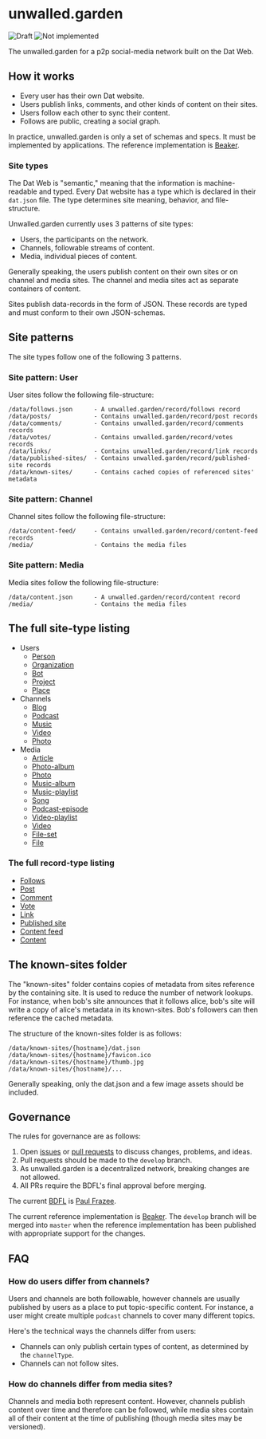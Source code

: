 # unwalled.garden

![Draft](https://img.shields.io/badge/Draft-In%20progress-yellow.svg) ![Not implemented](https://img.shields.io/badge/Status-Not%20implemented-red.svg)

The unwalled.garden for a p2p social-media network built on the Dat Web.

## How it works

 - Every user has their own Dat website.
 - Users publish links, comments, and other kinds of content on their sites.
 - Users follow each other to sync their content.
 - Follows are public, creating a social graph.

In practice, unwalled.garden is only a set of schemas and specs. It must be implemented by applications. The reference implementation is [Beaker](https://github.com/beakerbrowser/beaker).

### Site types

The Dat Web is "semantic," meaning that the information is machine-readable and typed. Every Dat website has a type which is declared in their `dat.json` file. The type determines site meaning, behavior, and file-structure.

Unwalled.garden currently uses 3 patterns of site types:

 - Users, the participants on the network.
 - Channels, followable streams of content.
 - Media, individual pieces of content.

Generally speaking, the users publish content on their own sites or on channel and media sites. The channel and media sites act as separate containers of content.

Sites publish data-records in the form of JSON. These records are typed and must conform to their own JSON-schemas.

## Site patterns

The site types follow one of the following 3 patterns.

### Site pattern: User

User sites follow the following file-structure:

```
/data/follows.json      - A unwalled.garden/record/follows record
/data/posts/            - Contains unwalled.garden/record/post records
/data/comments/         - Contains unwalled.garden/record/comments records
/data/votes/            - Contains unwalled.garden/record/votes records
/data/links/            - Contains unwalled.garden/record/link records
/data/published-sites/  - Contains unwalled.garden/record/published-site records
/data/known-sites/      - Contains cached copies of referenced sites' metadata
```

### Site pattern: Channel

Channel sites follow the following file-structure:

```
/data/content-feed/     - Contains unwalled.garden/record/content-feed records
/media/                 - Contains the media files
```

### Site pattern: Media

Media sites follow the following file-structure:

```
/data/content.json      - A unwalled.garden/record/content record
/media/                 - Contains the media files
```

## The full site-type listing

 - Users
   - [Person](./person.md)
   - [Organization](./organization.md)
   - [Bot](./bot.md)
   - [Project](./project.md)
   - [Place](./place.md)
 - Channels
   - [Blog](./channel/blog.md)
   - [Podcast](./channel/podcast.md)
   - [Music](./channel/music.md)
   - [Video](./channel/video.md)
   - [Photo](./channel/photo.md)
 - Media
   - [Article](./media/article.md)
   - [Photo-album](./media/photo-album.md)
   - [Photo](./media/photo.md)
   - [Music-album](./media/music-album.md)
   - [Music-playlist](./media/music-playlist.md)
   - [Song](./media/song.md)
   - [Podcast-episode](./media/podcast-episode.md)
   - [Video-playlist](./media/video-playlist.md)
   - [Video](./media/video.md)
   - [File-set](./media/file-set.md)
   - [File](./media/file.md)

### The full record-type listing

 - [Follows](./record/follows.md)
 - [Post](./record/post.md)
 - [Comment](./record/comment.md)
 - [Vote](./record/vote.md)
 - [Link](./record/link.md)
 - [Published site](./record/published-site.md)
 - [Content feed](./record/content-feed.md)
 - [Content](./record/content.md)

## The known-sites folder

The "known-sites" folder contains copies of metadata from sites reference by the containing site. It is used to reduce the number of network lookups. For instance, when bob's site announces that it follows alice, bob's site will write a copy of alice's metadata in its known-sites. Bob's followers can then reference the cached metadata.

The structure of the known-sites folder is as follows:

```
/data/known-sites/{hostname}/dat.json
/data/known-sites/{hostname}/favicon.ico
/data/known-sites/{hostname}/thumb.jpg
/data/known-sites/{hostname}/...
```

Generally speaking, only the dat.json and a few image assets should be included.

## Governance

The rules for governance are as follows:

 1. Open [issues](/issues) or [pull requests](/pulls) to discuss changes, problems, and ideas.
 2. Pull requests should be made to the `develop` branch.
 3. As unwalled.garden is a decentralized network, breaking changes are not allowed.
 4. All PRs require the BDFL's final approval before merging.

The current [BDFL](https://en.wikipedia.org/wiki/Benevolent_dictator_for_life) is [Paul Frazee](https://github.com/pfrazee).

The current reference implementation is [Beaker](https://github.com/beakerbrowser/beaker). The `develop` branch will be merged into `master` when the reference implementation has been published with appropriate support for the changes.

## FAQ

### How do users differ from channels?

Users and channels are both followable, however channels are usually published by users as a place to put topic-specific content. For instance, a user might create multiple `podcast` channels to cover many different topics.

Here's the technical ways the channels differ from users:

 - Channels can only publish certain types of content, as determined by the `channelType`. 
 - Channels can not follow sites.

### How do channels differ from media sites?

Channels and media both represent content. However, channels publish content over time and therefore can be followed, while media sites contain all of their content at the time of publishing (though media sites may be versioned).